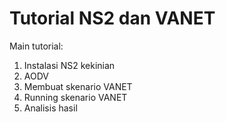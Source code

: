 # Tutorial NS2 dan VANET
Main tutorial:
1. Instalasi NS2 kekinian
1. AODV
1. Membuat skenario VANET
1. Running skenario VANET
1. Analisis hasil